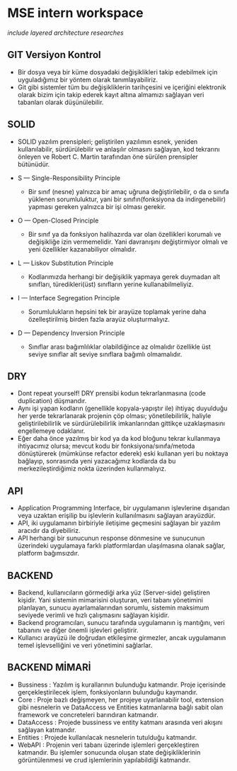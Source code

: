 # MSE intern workspace
*include layered architecture researches*

## GIT Versiyon Kontrol
- Bir dosya veya bir küme dosyadaki değişiklikleri takip edebilmek için uyguladığımız bir yöntem olarak tanımlayabiliriz.
- Git gibi sistemler tüm bu değişikliklerin tarihçesini ve içeriğini elektronik olarak bizim için takip ederek kayıt altına almamızı sağlayan veri tabanları olarak düşünülebilir.

## SOLID
- SOLID yazılım prensipleri; geliştirilen yazılımın esnek, yeniden kullanılabilir, sürdürülebilir ve anlaşılır olmasını sağlayan, kod tekrarını önleyen ve Robert C. Martin tarafından öne sürülen prensipler bütünüdür.

- S — Single-Responsibility Principle
  - Bir sınıf (nesne) yalnızca bir amaç uğruna değiştirilebilir, o da o sınıfa yüklenen sorumluluktur, yani bir sınıfın(fonksiyona da indirgenebilir) yapması gereken yalnızca bir işi olması gerekir.
- O — Open-Closed Principle
  - Bir sınıf ya da fonksiyon halihazırda var olan özellikleri korumalı ve değişikliğe izin vermemelidir. Yani davranışını değiştirmiyor olmalı ve yeni özellikler kazanabiliyor olmalıdır.
- L — Liskov Substitution Principle
  - Kodlarımızda herhangi bir değişiklik yapmaya gerek duymadan alt sınıfları, türedikleri(üst) sınıfların yerine kullanabilmeliyiz.
- I — Interface Segregation Principle
  - Sorumlulukların hepsini tek bir arayüze toplamak yerine daha özelleştirilmiş birden fazla arayüz oluşturmalıyız.
- D — Dependency Inversion Principle
  - Sınıflar arası bağımlılıklar olabildiğince az olmalıdır özellikle üst seviye sınıflar alt seviye sınıflara bağımlı olmamalıdır.
 
## DRY
- Dont repeat yourself! DRY prensibi kodun tekrarlanmasına (code duplication) düşmandır.
- Aynı işi yapan kodların (genellikle kopyala-yapıştır ile) ihtiyaç duyulduğu her yerde tekrarlanarak projenin çöp olması; yönetilebilirlik, haliyle geliştirilebilirlik ve sürdürülebilirlik imkanlarından gittikçe uzaklaşmasını engellemeye odaklanır.
- Eğer daha önce yazılmış bir kod ya da kod bloğunu tekrar kullanmaya ihtiyacımız olursa; mevcut kodu bir fonksiyona/sınıfa/metoda dönüştürerek (mümkünse refactor ederek) eski kullanan yeri bu noktaya bağlayıp, sonrasında yeni yazacağımız kodlarda da bu merkezileştirdiğimiz nokta üzerinden kullanmalıyız.

## API
- Application Programming Interface, bir uygulamanın işlevlerine dışarıdan veya uzaktan erişilip bu işlevlerin kullanılmasını sağlayan arayüzdür.
- API, iki uygulamanın birbiriyle iletişime geçmesini sağlayan bir yazılım aracıdır da diyebiliriz.
- API herhangi bir sunucunun response dönmesine ve sunucunun üzerindeki uygulamaya farklı platformlardan ulaşılmasına olanak sağlar, platform bağımsızdır.

## BACKEND
- Backend, kullanıcıların görmediği arka yüz (Server-side) geliştiren kişidir. Yani sistemin mimarisini oluşturan, veri tabanı yönetimini planlayan, sunucu ayarlamalarından sorumlu, sistemin maksimum seviyede verimli ve hızlı çalışmasını sağlayan kişidir.
- Backend programcıları, sunucu tarafında uygulamanın iş mantığını, veri tabanını ve diğer önemli işlevleri geliştirir.
- Kullanıcı arayüzü ile doğrudan etkileşime girmezler, ancak uygulamanın temel işlevselliğini ve veri yönetimini sağlarlar.

## BACKEND MİMARİ
- Bussiness : Yazılım iş kurallarının bulunduğu katmandır. Proje içerisinde gerçekleştirilecek işlem, fonksiyonların bulunduğu kaymandır.
- Core : Proje bazlı değişmeyen, her projeye uyarlanabilir tool, extension gibi nesnelerin ve DataAccess ve Entities katmanlarına bağlı sabit olan framework ve concreteleri barındıran katmandır.
- DataAccess : Projede bussiness ve entity katmanı arasında veri akışını sağlayan katmandır.
- Entities : Projede kullanılacak nesnelerin tutulduğu katmandır.
- WebAPI : Projenin veri tabanı üzerinde işlemleri gerçekleştiren katmandır. Bu işlemler sonucunda oluşan state değişikliklerinin görüntülenmesi ve crud işlemlerinin yapılabildiği katmandır. 

